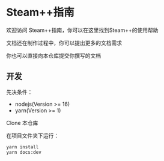 # Steam++指南

欢迎访问 Steam++指南，你可以在这里找到Steam++的使用帮助

文档还在制作过程中，你可以提出更多的文档需求

你也可以直接向本仓库提交你撰写的文档

## 开发

先决条件：

- nodejs(Version >= 16)
- yarn(Version >= 1)

Clone 本仓库

在项目文件夹下运行：

```yarn
yarn install
yarn docs:dev
```
